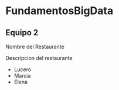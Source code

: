 # FundamentosBigData
<h2>Equipo 2</h2>
<p>Nombre del Restaurante</p>
<p>Descripcion del restaurante</p>
<ul>
    <li>Lucero</li>
    <li>Marcia</li>
    <li>Elena</li>
</ul>
